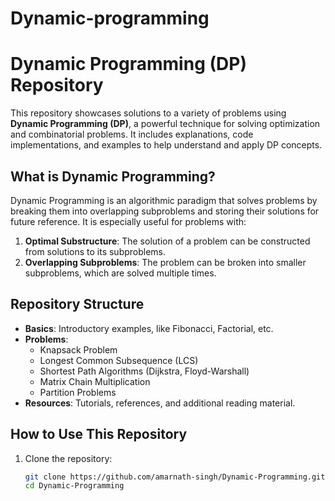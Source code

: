 # Dynamic-programming
# Dynamic Programming (DP) Repository

This repository showcases solutions to a variety of problems using **Dynamic Programming (DP)**, a powerful technique for solving optimization and combinatorial problems. It includes explanations, code implementations, and examples to help understand and apply DP concepts.

## What is Dynamic Programming?

Dynamic Programming is an algorithmic paradigm that solves problems by breaking them into overlapping subproblems and storing their solutions for future reference. It is especially useful for problems with:

1. **Optimal Substructure**: The solution of a problem can be constructed from solutions to its subproblems.
2. **Overlapping Subproblems**: The problem can be broken into smaller subproblems, which are solved multiple times.

## Repository Structure

- **Basics**: Introductory examples, like Fibonacci, Factorial, etc.
- **Problems**:
  - Knapsack Problem
  - Longest Common Subsequence (LCS)
  - Shortest Path Algorithms (Dijkstra, Floyd-Warshall)
  - Matrix Chain Multiplication
  - Partition Problems
- **Resources**: Tutorials, references, and additional reading material.

## How to Use This Repository

1. Clone the repository:
   ```bash
   git clone https://github.com/amarnath-singh/Dynamic-Programming.git
   cd Dynamic-Programming

